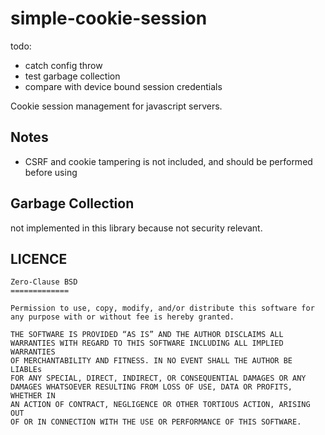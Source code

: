 # simple-cookie-session

todo:
- catch config throw
- test garbage collection
- compare with device bound session credentials


Cookie session management for javascript servers.

## Notes

- CSRF and cookie tampering is not included, and should be performed before using

## Garbage Collection
not implemented in this library because not security relevant.     

## LICENCE

```
Zero-Clause BSD
=============

Permission to use, copy, modify, and/or distribute this software for
any purpose with or without fee is hereby granted.

THE SOFTWARE IS PROVIDED “AS IS” AND THE AUTHOR DISCLAIMS ALL
WARRANTIES WITH REGARD TO THIS SOFTWARE INCLUDING ALL IMPLIED WARRANTIES
OF MERCHANTABILITY AND FITNESS. IN NO EVENT SHALL THE AUTHOR BE LIABLEs
FOR ANY SPECIAL, DIRECT, INDIRECT, OR CONSEQUENTIAL DAMAGES OR ANY
DAMAGES WHATSOEVER RESULTING FROM LOSS OF USE, DATA OR PROFITS, WHETHER IN
AN ACTION OF CONTRACT, NEGLIGENCE OR OTHER TORTIOUS ACTION, ARISING OUT
OF OR IN CONNECTION WITH THE USE OR PERFORMANCE OF THIS SOFTWARE.
```
